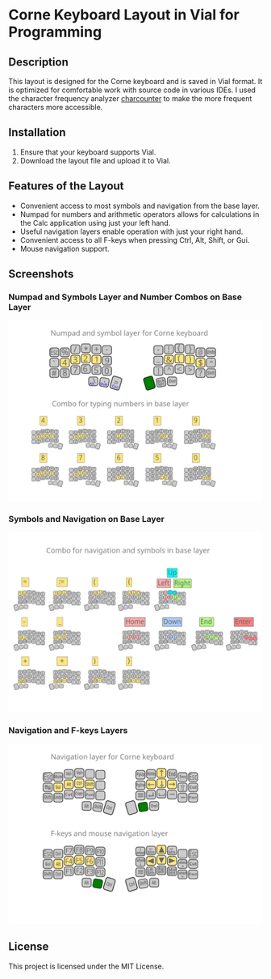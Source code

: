# Corne Keyboard Layout in Vial for Programming

## Description

This layout is designed for the Corne keyboard and is saved in Vial format. It is optimized for comfortable work with source code in various IDEs. I used the character frequency analyzer [charcounter](https://github.com/fau/charcounter) to make the more frequent characters more accessible.

## Installation

1. Ensure that your keyboard supports Vial.
2. Download the layout file and upload it to Vial.

## Features of the Layout

- Convenient access to most symbols and navigation from the base layer.
- Numpad for numbers and arithmetic operators allows for calculations in the Calc application using just your left hand.
- Useful navigation layers enable operation with just your right hand.
- Convenient access to all F-keys when pressing Ctrl, Alt, Shift, or Gui.
- Mouse navigation support.

## Screenshots

### Numpad and Symbols Layer and Number Combos on Base Layer

![Numpad and symbols layer and number combos on base layer](img/conre-fau-combo-num-symb.png)

### Symbols and Navigation on Base Layer

![Symbols and Navigation on base layer](img/conre-fau-combo-symb-nav.png)

### Navigation and F-keys Layers

![Navigation and F-keys layers](img/conre-fau-nav.png)

## License

This project is licensed under the MIT License.


